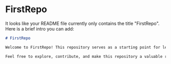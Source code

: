 # FirstRepo
It looks like your README file currently only contains the title "FirstRepo". Here is a brief intro you can add:

```markdown
# FirstRepo

Welcome to FirstRepo! This repository serves as a starting point for learning and experimenting with GitHub. It contains various example projects and code snippets to help you get started with version control, collaboration, and project management using GitHub.

Feel free to explore, contribute, and make this repository a valuable resource for your learning journey.
```
